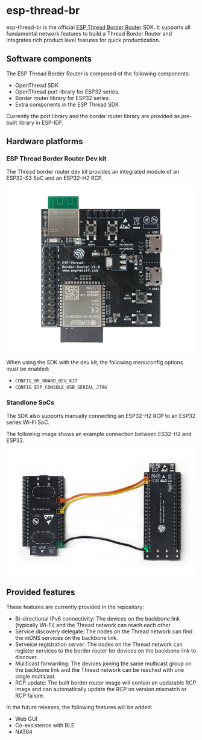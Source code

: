 # esp-thread-br

esp-thread-br is the official [ESP Thread Border Router](https://openthread.io/guides/border-router/espressif-esp32) SDK. It supports all fundamental network features to build a Thread Border Router and integrates rich product level features for quick productization.

## Software components

The ESP Thread Border Router is composed of the following components:

* OpenThread SDK
* OpenThread port library for ESP32 series.
* Border router library for ESP32 series.
* Extra components in the ESP Thread SDK

Currently the port library and the border router library are provided as pre-built library in ESP-IDF.

## Hardware platforms

### ESP Thread Border Router Dev kit

The Thread border router dev kit provides an integrated module of an ESP32-S3 SoC and an ESP32-H2 RCP.

![br_dev_kit](docs/images/ESP-Thread-Border-Router-Front.jpg)

When using the SDK with the dev kit, the following menuconfig options must be enabled:

* `CONFIG_BR_BOARD_DEV_KIT`
* `CONFIG_ESP_CONSOLE_USB_SERIAL_JTAG`

### Standlone SoCs

The SDK also supports manually connecting an ESP32-H2 RCP to an ESP32 series Wi-Fi SoC.

The following image shows an example connection between ES32-H2 and ESP32.

![br_standalone](docs/images/thread-border-router-esp32-esp32h2.jpg)


## Provided features


These features are currently provided in the repository:

* Bi-directional IPv6 connectivity: The devices on the backbone link (typically Wi-Fi) and the Thread network can reach each other.
* Service discovery delegate: The nodes on the Thread network can find the mDNS services on the backbone link.
* Serveice registration server: The nodes on the Thread network can register services to the border router for devices on the backbone link to discover.
* Muliticast forwarding: The devices joining the same multicast group on the backbone link and the Thread network can be reached with one single multicast.
* RCP update: The built border router image will contain an updatable RCP image and can automatically update the RCP on version mismatch or RCP failure.

In the future releases, the following features will be added:

* Web GUI
* Co-exsistence with BLE
* NAT64
